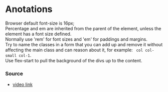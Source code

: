 
# Anotations
Browser default font-size is 16px;  
Percentage and em are inherited from the parent of the element, unless the element has a font size defined.  
Normally use 'rem' for font sizes and 'em' for paddings and margins.  
Try to name the classes in a form that you can add up and remove it without affecting the main class and can reason about it, for example: ```
col col-small col-1```.  
Use flex-start to pull the background of the divs up to the content.  

### Source
* [video link](https://www.youtube.com/watch?v=srvUrASNj0s&list=WL&index=24&t=708s)